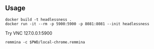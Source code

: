 
## Usage

```
docker build -t headlessness .
docker run -it --rm -p 5900:5900 -p 8081:8081 --init headlessness
```

Try VNC 127.0.0.1:5900
```
remmina -c $PWD/local-chrome.remmina
```

